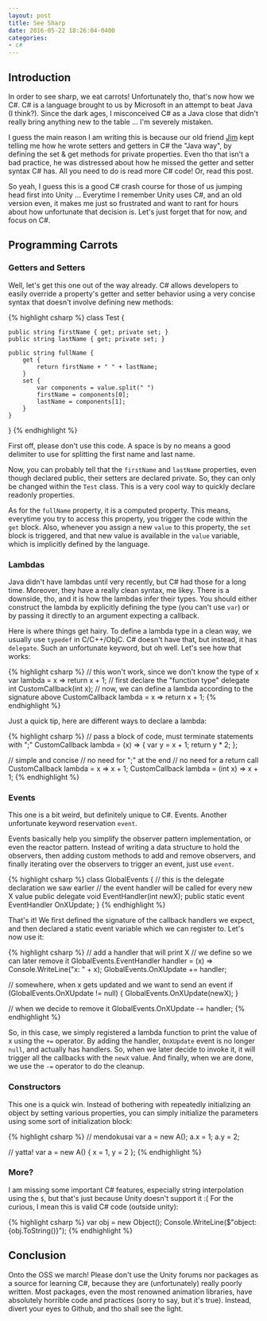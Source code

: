 ```yaml
---
layout: post
title: See Sharp
date: 2016-05-22 18:26:04-0400
categories: 
- c#
---
```


## Introduction

In order to see sharp, we eat carrots! Unfortunately tho, that's now how we C#. C# is a language brought to us by Microsoft in an attempt to beat Java (I think?). Since the dark ages, I misconceived C# as a Java close that didn't really bring anything new to the table ... I'm severely mistaken.

I guess the main reason I am writing this is because our old friend [Jim][jim-link] kept telling me how he wrote setters and getters in C# the "Java way", by defining the set & get methods for private properties. Even tho that isn't a bad practice, he was distressed about how he missed the getter and setter syntax C# has. All you need to do is read more C# code! Or, read this post.

So yeah, I guess this is a good C# crash course for those of us jumping head first into Unity ... Everytime I remember Unity uses C#, and an old version even, it makes me just so frustrated and want to rant for hours about how unfortunate that decision is. Let's just forget that for now, and focus on C#.

## Programming Carrots

### Getters and Setters

Well, let's get this one out of the way already. C# allows developers to easily override a property's getter and setter behavior using a very concise syntax that doesn't involve defining new methods:

{% highlight csharp %}
class Test {

    public string firstName { get; private set; }
    public string lastName { get; private set; }

    public string fullName {
        get {
            return firstName + " " + lastName;
        }
        set {
            var components = value.split(" ")
            firstName = components[0];
            lastName = components[1];
        }
    }
}
{% endhighlight %}

First off, please don't use this code. A space is by no means a good delimiter to use for splitting the first name and last name.

Now, you can probably tell that the `firstName` and `lastName` properties, even though declared public, their setters are declared private. So, they can only be changed within the `Test` class. This is a very cool way to quickly declare readonly properties.

As for the `fullName` property, it is a computed property. This means, everytime you try to access this property, you trigger the code within the `get` block. Also, whenever you assign a new `value` to this property, the `set` block is triggered, and that new value is available in the `value` variable, which is implicitly defined by the language.

### Lambdas

Java didn't have lambdas until very recently, but C# had those for a long time. Moreover, they have a really clean syntax, me likey. There is a downside, tho, and it is how the lambdas infer their types. You should either construct the lambda by explicitly defining the type (you can't use `var`) or by passing it directly to an argument expecting a callback.

Here is where things get hairy. To define a lambda type in a clean way, we usually use `typedef` in C/C++/ObjC. C# doesn't have that, but instead, it has `delegate`. Such an unfortunate keyword, but oh well. Let's see how that works:

{% highlight csharp %}
// this won't work, since we don't know the type of x
var lambda = x => return x + 1;
// first declare the "function type"
delegate int CustomCallback(int x);
// now, we can define a lambda according to the signature above
CustomCallback lambda = x => return x + 1;
{% endhighlight %}

Just a quick tip, here are different ways to declare a lambda:

{% highlight csharp %}
// pass a block of code, must terminate statements with ";"
CustomCallback lambda = (x) => {
    var y = x + 1;
    return y * 2;
};

// simple and concise
// no need for ";" at the end
// no need for a return call
CustomCallback lambda = x => x + 1;
CustomCallback lambda = (int x) => x + 1;
{% endhighlight %}

### Events

This one is a bit weird, but definitely unique to C#. Events. Another unfortunate keyword reservation `event`.

Events basically help you simplify the observer pattern implementation, or even the reactor pattern. Instead of writing a data structure to hold the observers, then adding custom methods to add and remove observers, and finally iterating over the observers to trigger an event, just use `event`.

{% highlight csharp %}
class GlobalEvents {
    // this is the delegate declaration we saw earlier
    // the event handler will be called for every new X value
    public delegate void EventHandler(int newX);
    public static event EventHandler OnXUpdate;
}
{% endhighlight %}

That's it! We first defined the signature of the callback handlers we expect, and then declared a static event variable which we can register to. Let's now use it:

{% highlight csharp %}
// add a handler that will print X
// we define so we can later remove it
GlobalEvents.EventHandler handler = (x) => Console.WriteLine("x: " + x);
GlobalEvents.OnXUpdate += handler;

// somewhere, when x gets updated and we want to send an event
if (GlobalEvents.OnXUpdate != null) {
    GlobalEvents.OnXUpdate(newX);
}

// when we decide to remove it
GlobalEvents.OnXUpdate -= handler;
{% endhighlight %}

So, in this case, we simply registered a lambda function to print the value of x using the `+=` operator. By adding the handler, `OnXUpdate` event is no longer `null`, and actually has handlers. So, when we later decide to invoke it, it will trigger all the callbacks with the `newX` value. And finally, when we are done, we use the `-=` operator to do the cleanup.

### Constructors

This one is a quick win. Instead of bothering with repeatedly initializing an object by setting various properties, you can simply initialize the parameters using some sort of initialization block:

{% highlight csharp %}
// mendokusai
var a = new A();
a.x = 1;
a.y = 2;

// yatta!
var a = new A() {
    x = 1,
    y = 2
};
{% endhighlight %}

### More?

I am missing some important C# features, especially string interpolation using the `$`, but that's just because Unity doesn't support it :( For the curious, I mean this is valid C# code (outside unity):

{% highlight csharp %}
var obj = new Object();
Console.WriteLine($"object: {obj.ToString()}");
{% endhighlight %}

## Conclusion

Onto the OSS we march! Please don't use the Unity forums nor packages as a source for learning C#, because they are (unfortunately) really poorly written. Most packages, even the most renowned animation libraries, have absolutely horrible code and practices (sorry to say, but it's true). Instead, divert your eyes to Github, and tho shall see the light.

[jim-link]: http://jimmaru.wordpress.com/
